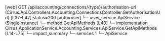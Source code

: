[web] GET /api/accounting/connections/{type}/authorisation-url  (Cirrus.Api.Controllers.Accounting.ConnectionsController.GetAuthorisationUrl)  [L37–L42] status=200 [auth=user]
  └─ uses_service ApiService (SingleInstance)
    └─ method GetApiMethods [L40]
      └─ implementation Cirrus.ApplicationService.Accounting.Services.ApiService.GetApiMethods [L14-L75]
  └─ impact_summary
    └─ services 1
      └─ ApiService

